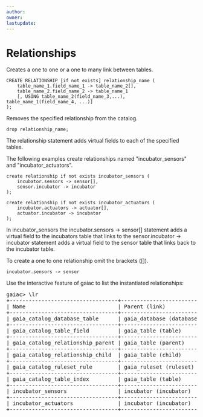 ```yaml
---
author: 
owner: 
lastupdate: 
---
```


# Relationships

Creates a one to one or a one to  many link between tables.

```
CREATE RELATIONSHIP [if not exists] relationship_name (
    table_name_1.field_name_1 -> table_name_2[],
    table_name_2.field_name_2 -> table_name_1
    [, USING table_name_2(field_name_3,...), table_name_1(field_name_4, ...)]
);
```

Removes the specified relationship from the catalog.

`drop relationship_name;`

The relationship statement adds virtual fields to each of the specified tables.

The following examples create relationships named "incubator_sensors" and "incubator_actuators".

```
create relationship if not exists incubator_sensors (
    incubator.sensors -> sensor[],
    sensor.incubator -> incubator
);
 
create relationship if not exists incubator_actuators (
    incubator.actuators -> actuator[],
    actuator.incubator -> incubator
);

```
In incubator_sensors the incubator.sensors -> sensor[] statement adds a virtual field to the incubators table that links to the sensor.incubator -> incubator  statement  adds a virtual field to the sensor table that links back to the incubator table.

To create a one to one relationship omit the brackets ([]). 

`incubator.sensors -> sensor`
 
Use the interactive feature of gaiac to list the instantiated relationships:

<pre>
gaiac> \lr
+----------------------------------+--------------------------+--------------------------------------------+----+
| Name                             | Parent (link)            | Child (link)                               | ID |
+----------------------------------+--------------------------+--------------------------------------------+----+
| gaia_catalog_database_table      | gaia_database (database) | gaia_table (gaia_tables)                   | 10 |
+----------------------------------+--------------------------+--------------------------------------------+----+
| gaia_catalog_table_field         | gaia_table (table)       | gaia_field (gaia_fields)                   | 19 |
+----------------------------------+--------------------------+--------------------------------------------+----+
| gaia_catalog_relationship_parent | gaia_table (parent)      | gaia_relationship (outgoing_relationships) | 32 |
+----------------------------------+--------------------------+--------------------------------------------+----+
| gaia_catalog_relationship_child  | gaia_table (child)       | gaia_relationship (incoming_relationships) | 33 |
+----------------------------------+--------------------------+--------------------------------------------+----+
| gaia_catalog_ruleset_rule        | gaia_ruleset (ruleset)   | gaia_rule (gaia_rules)                     | 42 |
+----------------------------------+--------------------------+--------------------------------------------+----+
| gaia_catalog_table_index         | gaia_table (table)       | gaia_index (gaia_indexes)                  | 48 |
+----------------------------------+--------------------------+--------------------------------------------+----+
| incubator_sensors                | incubator (incubator)    | sensor (sensors)                           | 72 |
+----------------------------------+--------------------------+--------------------------------------------+----+
| incubator_actuators              | incubator (incubator)    | actuator (actuators)                       | 73 |
+----------------------------------+--------------------------+--------------------------------------------+----+
</pre>